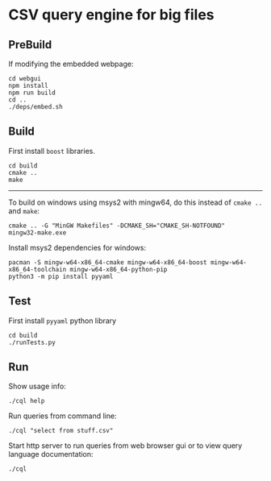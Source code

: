 # CSV query engine for big files

## PreBuild
If modifying the embedded webpage:
```
cd webgui
npm install
npm run build
cd ..
./deps/embed.sh
```
## Build
First install `boost` libraries.
```
cd build
cmake ..
make
```
---
To build on windows using msys2 with mingw64, do this instead of `cmake ..` and `make`:
```
cmake .. -G "MinGW Makefiles" -DCMAKE_SH="CMAKE_SH-NOTFOUND"
mingw32-make.exe
```
Install msys2 dependencies for windows:
```
pacman -S mingw-w64-x86_64-cmake mingw-w64-x86_64-boost mingw-w64-x86_64-toolchain mingw-w64-x86_64-python-pip
python3 -m pip install pyyaml
```
## Test
First install `pyyaml` python library
```
cd build
./runTests.py
```
## Run
Show usage info:
```
./cql help
```
Run queries from command line:
```
./cql "select from stuff.csv"
```
Start http server to run queries from web browser gui or to view query language documentation:
```
./cql
```
